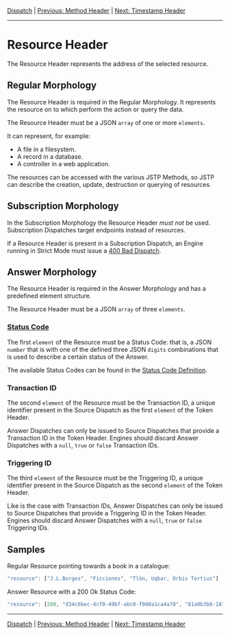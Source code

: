 [Dispatch](index.md) | [Previous: Method Header](method.md) | [Next: Timestamp Header](timestamp.md)

---

Resource Header
===============

The Resource Header represents the address of the selected resource.

Regular Morphology
------------------

The Resource Header is required in the Regular Morphology. It represents the resource on to which perform the action or query the data.

The Resource Header must be a JSON `array` of one or more `elements`. 

It can represent, for example:

- A file in a filesystem.
- A record in a database.
- A controller in a web application.

The resources can be accessed with the various JSTP Methods, so JSTP can describe the creation, update, destruction or querying of resources. 

Subscription Morphology
-------------------------------

In the Subscription Morphology the Resource Header _must not_ be used. Subscription Dispatches target endpoints instead of resources.

If a Resource Header is present in a Subscription Dispatch, an Engine running in Strict Mode must issue a [400 Bad Dispatch](status-code.md#400-bad-dispatch).

Answer Morphology
------------------------

The Resource Header is required in the Answer Morphology and has a predefined element structure.

The Resource Header must be a JSON `array` of three `elements`. 

### [Status Code](status-code.md)

The first `element` of the Resource must be a Status Code: that is, a JSON `number` that is with one of the defined three JSON `digits` combinations that is used to describe a certain status of the Answer.

The available Status Codes can be found in the [Status Code Definition](status-code.md).

### Transaction ID

The second `element` of the Resource must be the Transaction ID, a unique identifier present in the Source Dispatch as the first `element` of the Token Header.

Answer Dispatches can only be issued to Source Dispatches that provide a Transaction ID in the Token Header. Engines should discard Answer Dispatches with a `null`, `true` or `false` Transaction IDs. 

### Triggering ID

The third `element` of the Resource must be the Triggering ID, a unique identifier present in the Source Dispatch as the second `element` of the Token Header.

Like is the case with Transaction IDs, Answer Dispatches can only be issued to Source Dispatches that provide a Triggering ID in the Token Header. Engines should discard Answer Dispatches with a `null`, `true` or `false` Triggering IDs. 

Samples
-------

Regular Resource pointing towards a book in a catalogue:

```javascript
"resource": ["J.L.Borges", "Ficciones", "Tlön, Uqbar, Orbis Tertius"]
```

Answer Resource with a 200 Ok Status Code:

```javascript
"resource": [200, "d34c6bec-4cf0-49bf-abc0-f980a1ca4a70", "81a0b3b8-1875-4e53-b6a8-7a398b6790a3"]
```

---

[Dispatch](index.md) | [Previous: Method Header](method.md) | [Next: Timestamp Header](timestamp.md)
